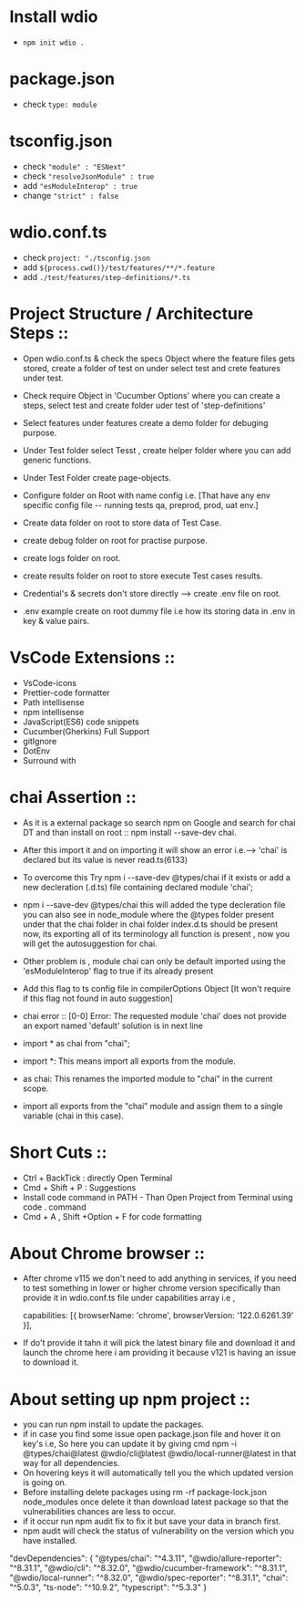 # Install wdio
- `npm init wdio .`

# package.json
- check `type: module`

# tsconfig.json
- check `"module" : "ESNext"`
- check `"resolveJsonModule" : true`
- add `"esModuleInterop" : true`
- change `"strict" : false`

# wdio.conf.ts
- check `project: "./tsconfig.json`
- add `${process.cwd()}/test/features/**/*.feature`
- add `./test/features/step-definitions/*.ts`


# Project Structure / Architecture Steps ::
- Open wdio.conf.ts & check the specs Object where the feature files gets stored, create a folder of test on under select test  and crete features under test.

- Check require Object in 'Cucumber Options' where you can create a steps, select test and create folder uder test of 'step-definitions' 

- Select features under features create a demo folder for debuging purpose.

- Under Test folder select Tesst , create helper folder where you can add generic functions.

- Under Test Folder create page-objects.

- Configure folder on Root with name config i.e. [That have any env specific config file -- running tests qa, preprod, prod, uat env.]

- Create data folder on root to store data of Test Case.

- create debug folder on root for practise purpose.

- create logs folder on root.

- create results folder on root to store execute Test cases results.

- Credential's & secrets don't store directly --> create .env file on root.

- .env example create on root dummy file i.e how its storing data in .env in key & value pairs.

# VsCode Extensions :: 
- VsCode-icons
- Prettier-code formatter
- Path intellisense
- npm intellisense
- JavaScript(ES6) code snippets
- Cucumber(Gherkins) Full Support
- gitIgnore
- DotEnv
- Surround with

# chai Assertion ::
- As it is a external package so search npm on Google and search for chai DT and than install on root :: npm install --save-dev chai.

- After this import it and on importing it will show an error i.e.-->  'chai' is declared but its value is never read.ts(6133)
- To overcome this Try npm i --save-dev @types/chai if it exists or add a new decleration (.d.ts) file containing declared module 'chai'; 

- npm i --save-dev @types/chai this will added the type decleration file you can also see in node_module where the @types folder present under that the chai folder in chai folder index.d.ts should be present now, its exporting all of its terminology all function is present , now you will get the autosuggestion for chai.

- Other problem is , module chai can only be default imported using the 'esModuleInterop' flag to true if its already present
- Add this flag to ts config file in compilerOptions Object [It won't require if this flag not found in auto suggestion]

- chai error :: [0-0]  Error:  The requested module 'chai' does not provide an export named 'default' solution is in next line
- import * as chai from "chai";
- import *: This means import all exports from the module.
- as chai: This renames the imported module to "chai" in the current scope.
- import all exports from the "chai" module and assign them to a single variable (chai in this case).



# Short Cuts ::
- Ctrl + BackTick : directly Open Terminal
- Cmd + Shift + P : Suggestions
- Install code command in PATH - Than Open Project from Terminal using code . command
- Cmd + A , Shift +Option + F for code formatting


# About Chrome browser ::
- After chrome v115 we don't need to add anything in services, if you need to test something in lower or higher chrome version
  specifically than provide it in wdio.conf.ts file under capabilities array i.e ,

  capabilities: [{
        browserName: 'chrome',
        browserVersion: '122.0.6261.39'
    }],

 - If do't provide it tahn it will pick the latest binary file and download it and launch the chrome here i am providing it      because  v121 is having an issue to download it.

 # About setting up npm project :: 
 - you can run npm install to update the packages.
 - if in case you find some issue open package.json file and hover it on key's i.e, So here you can update it by giving cmd 
    npm -i @types/chai@latest @wdio/cli@latest @wdio/local-runner@latest in that way for all dependencies.
 - On hovering keys it will automatically tell you the which updated version is going on.
 - Before installing delete packages using rm -rf package-lock.json node_modules once delete it than download latest package so  that the vulnerabilities chances are less to occur.
 - if it occur run npm audit fix to fix it but save your data in branch first.
 - npm audit will check the status of vulnerability on the version which you have installed. 

 "devDependencies": {
    "@types/chai": "^4.3.11",
    "@wdio/allure-reporter": "^8.31.1",
    "@wdio/cli": "^8.32.0",
    "@wdio/cucumber-framework": "^8.31.1",
    "@wdio/local-runner": "^8.32.0",
    "@wdio/spec-reporter": "^8.31.1",
    "chai": "^5.0.3",
    "ts-node": "^10.9.2",
    "typescript": "^5.3.3"
  }